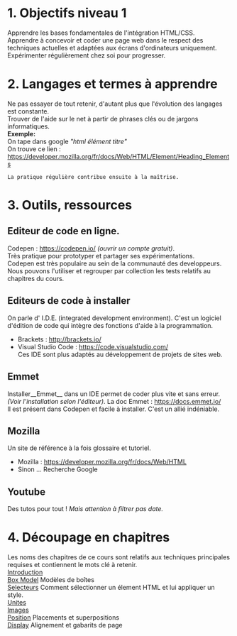 # 1. Objectifs niveau 1
Apprendre les bases fondamentales de l'intégration HTML/CSS.  
Apprendre à concevoir et coder une page web dans le respect des techniques actuelles et adaptées aux écrans d'ordinateurs uniquement.    
Expérimenter régulièrement chez soi pour progresser.

# 2. Langages et termes à apprendre   
Ne pas essayer de tout retenir, d'autant plus que l'évolution des langages est constante.  
Trouver de l'aide sur le net à partir de phrases clés ou de jargons informatiques.  
__Exemple:__   
On tape dans google _"html élément titre"_   
On trouve ce lien : https://developer.mozilla.org/fr/docs/Web/HTML/Element/Heading_Elements  

    La pratique régulière contribue ensuite à la maîtrise.
    
# 3. Outils, ressources
## Editeur de code en ligne.
Codepen : https://codepen.io/ _(ouvrir un compte gratuit)_.  
Très pratique pour prototyper et partager ses expérimentations.  
Codepen est très populaire au sein de la communauté des developpeurs.  
Nous pouvons l'utiliser et regrouper par collection les tests relatifs au chapitres du cours.
## Editeurs de code à installer
On parle d' I.D.E. (integrated development environment). C'est un logiciel d'édition de code qui intègre des fonctions d'aide à la programmation.
* Brackets : http://brackets.io/
* Visual Studio Code : https://code.visualstudio.com/  
Ces IDE sont plus adaptés au développement de projets de sites web.
## Emmet 
Installer__Emmet__ dans un IDE permet de coder plus vite et sans erreur. _(Voir l'installation selon l'éditeur)_.
La doc Emmet : https://docs.emmet.io/  
Il est présent dans Codepen et facile à installer. C'est un allié indéniable.  

## Mozilla
Un site de référence à la fois glossaire et tutoriel.  
* Mozilla :  https://developer.mozilla.org/fr/docs/Web/HTML
* Sinon ... Recherche Google

## Youtube
Des tutos pour tout !  _Mais attention à filtrer pas date._

# 4. Découpage en chapitres
Les noms des chapitres de ce cours sont relatifs aux techniques principales requises et contiennent le mots clé à retenir.  
[Introduction](https://github.com/seasgit/html-css/wiki/A-Introduction)  
[Box Model](https://github.com/seasgit/html-css/wiki/B-box-model) Modèles de boîtes  
[Selecteurs](https://github.com/seasgit/html-css/wiki/C-selecteurs) Comment sélectionner un élement HTML et lui appliquer un style.  
[Unites](https://github.com/seasgit/html-css/wiki/D-unites)   
[Images](https://github.com/seasgit/html-css/wiki/E-image)  
[Position](https://github.com/seasgit/html-css/wiki/F-positions) Placements et superpositions  
[Display](https://github.com/seasgit/html-css/wiki/G-display) Alignement et gabarits de page

